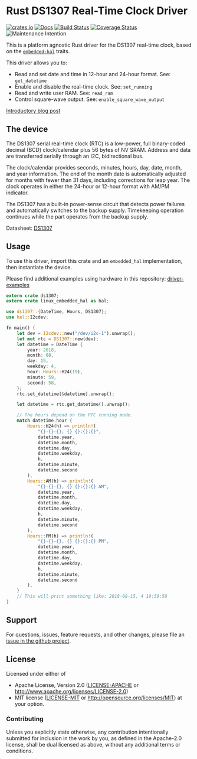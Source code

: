 # Rust DS1307 Real-Time Clock Driver

[![crates.io](https://img.shields.io/crates/v/ds1307.svg)](https://crates.io/crates/ds1307)
[![Docs](https://docs.rs/ds1307/badge.svg)](https://docs.rs/ds1307)
[![Build Status](https://travis-ci.org/eldruin/ds1307-rs.svg?branch=master)](https://travis-ci.org/eldruin/ds1307-rs)
[![Coverage Status](https://coveralls.io/repos/eldruin/ds1307-rs/badge.svg?branch=master)](https://coveralls.io/r/eldruin/ds1307-rs?branch=master)
![Maintenance Intention](https://img.shields.io/badge/maintenance-actively--developed-brightgreen.svg)

This is a platform agnostic Rust driver for the DS1307 real-time clock,
based on the [`embedded-hal`] traits.

[`embedded-hal`]: https://github.com/rust-embedded/embedded-hal

This driver allows you to:
- Read and set date and time in 12-hour and 24-hour format. See: `get_datetime`
- Enable and disable the real-time clock. See: `set_running`
- Read and write user RAM. See: `read_ram`
- Control square-wave output. See: `enable_square_wave_output`

[Introductory blog post](https://blog.eldruin.com/ds1307-real-time-clock-rtc-driver-in-rust/)

## The device

The DS1307 serial real-time clock (RTC) is a low-power, full binary-coded
decimal (BCD) clock/calendar plus 56 bytes of NV SRAM. Address and data are
transferred serially through an I2C, bidirectional bus.

The clock/calendar provides seconds, minutes, hours, day, date, month, and
year information. The end of the month date is automatically adjusted for months
with fewer than 31 days, including corrections for leap year. The clock
operates in either the 24-hour or 12-hour format with AM/PM indicator.

The DS1307 has a built-in power-sense circuit that detects power failures and
automatically switches to the backup supply.
Timekeeping operation continues while the part operates from the backup supply.

Datasheet: [DS1307](https://datasheets.maximintegrated.com/en/ds/DS1307.pdf)

## Usage

To use this driver, import this crate and an `embedded_hal` implementation,
then instantiate the device.

Please find additional examples using hardware in this repository: [driver-examples]

[driver-examples]: https://github.com/eldruin/driver-examples

```rust
extern crate ds1307;
extern crate linux_embedded_hal as hal;

use ds1307::{DateTime, Hours, DS1307};
use hal::I2cdev;

fn main() {
    let dev = I2cdev::new("/dev/i2c-1").unwrap();
    let mut rtc = DS1307::new(dev);
    let datetime = DateTime {
        year: 2018,
        month: 08,
        day: 15,
        weekday: 4,
        hour: Hours::H24(19),
        minute: 59,
        second: 58,
    };
    rtc.set_datetime(&datetime).unwrap();

    let datetime = rtc.get_datetime().unwrap();

    // The hours depend on the RTC running mode.
    match datetime.hour {
        Hours::H24(h) => println!(
            "{}-{}-{}, {} {}:{}:{}",
            datetime.year,
            datetime.month,
            datetime.day,
            datetime.weekday,
            h,
            datetime.minute,
            datetime.second
        ),
        Hours::AM(h) => println!(
            "{}-{}-{}, {} {}:{}:{} AM",
            datetime.year,
            datetime.month,
            datetime.day,
            datetime.weekday,
            h,
            datetime.minute,
            datetime.second
        ),
        Hours::PM(h) => println!(
            "{}-{}-{}, {} {}:{}:{} PM",
            datetime.year,
            datetime.month,
            datetime.day,
            datetime.weekday,
            h,
            datetime.minute,
            datetime.second
        ),
    }
    // This will print something like: 2018-08-15, 4 19:59:58
}
```

## Support

For questions, issues, feature requests, and other changes, please file an
[issue in the github project](https://github.com/eldruin/ds1307-rs/issues).

## License

Licensed under either of

 * Apache License, Version 2.0 ([LICENSE-APACHE](LICENSE-APACHE) or
   http://www.apache.org/licenses/LICENSE-2.0)
 * MIT license ([LICENSE-MIT](LICENSE-MIT) or
   http://opensource.org/licenses/MIT) at your option.

### Contributing

Unless you explicitly state otherwise, any contribution intentionally submitted
for inclusion in the work by you, as defined in the Apache-2.0 license, shall
be dual licensed as above, without any additional terms or conditions.

